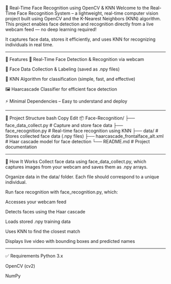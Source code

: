 🧠 Real-Time Face Recognition using OpenCV & KNN
Welcome to the Real-Time Face Recognition System – a lightweight, real-time computer vision project built using OpenCV and the K-Nearest Neighbors (KNN) algorithm. 
This project enables face detection and recognition directly from a live webcam feed — no deep learning required!

It captures face data, stores it efficiently, and uses KNN for recognizing individuals in real time.

*******************************************************************************************************************************************************************
🚀 Features
🎥 Real-Time Face Detection & Recognition via webcam

🧬 Face Data Collection & Labeling (saved as .npy files)

🧠 KNN Algorithm for classification (simple, fast, and effective)

🖼️ Haarcascade Classifier for efficient face detection

⚡ Minimal Dependencies – Easy to understand and deploy

*******************************************************************************************************************************************************************

📁 Project Structure
bash
Copy
Edit
📦 Face-Recognition/
├── face_data_collect.py              # Capture and store face data
├── face_recognition.py              # Real-time face recognition using KNN
├── data/                            # Stores collected face data (.npy files)
├── haarcascade_frontalface_alt.xml  # Haar cascade model for face detection
└── README.md                        # Project documentation

*******************************************************************************************************************************************************************

📸 How It Works
Collect face data using face_data_collect.py, which captures images from your webcam and saves them as .npy arrays.

Organize data in the data/ folder. Each file should correspond to a unique individual.

Run face recognition with face_recognition.py, which:

Accesses your webcam feed

Detects faces using the Haar cascade

Loads stored .npy training data

Uses KNN to find the closest match

Displays live video with bounding boxes and predicted names

*******************************************************************************************************************************************************************

✅ Requirements
Python 3.x

OpenCV (cv2)

NumPy

